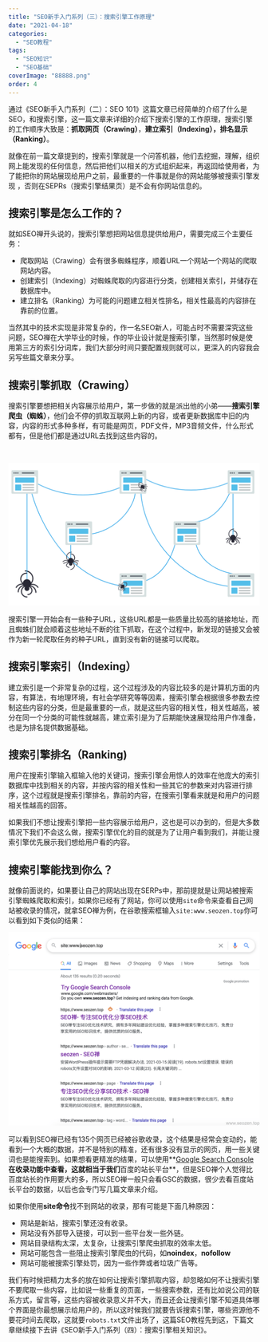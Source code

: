 ```yaml
---
title: "SEO新手入门系列（三）：搜索引擎工作原理"
date: "2021-04-18"
categories: 
  - "SEO教程"
tags: 
  - "SEO知识"
  - "SEO基础"
coverImage: "88888.png"
order: 4
---
```


通过《SEO新手入门系列（二）：SEO 101》这篇文章已经简单的介绍了什么是SEO，和搜索引擎，这一篇文章来详细的介绍下搜索引擎的工作原理，搜索引擎的工作顺序大致是：**抓取网页（Crawing）**，**建立索引（Indexing），排名显示（Ranking）**。

就像在前一篇文章提到的，搜索引擎就是一个问答机器，他们去挖掘，理解，组织网上能发现的任何信息，然后把他们以相关的方式组织起来，再返回给使用者，为了能把你的网站展现给用户之前，最重要的一件事就是你的网站能够被搜索引擎发现 ，否则在SEPRs（搜索引擎结果页）是不会有你网站信息的。

## 搜索引擎是怎么工作的？

就如SEO禅开头说的，搜索引擎想把网站信息提供给用户，需要完成三个主要任务：

- 爬取网站（Crawing）会有很多蜘蛛程序，顺着URL一个网站一个网站的爬取网站内容。
- 创建索引（Indexing）对蜘蛛爬取的内容进行分类，创建相关索引，并储存在数据库中。
- 建立排名（Ranking）为可能的问题建立相关性排名，相关性最高的内容排在靠前的位置。

当然其中的技术实现是非常复杂的，作一名SEO新人，可能占时不需要深究这些问题，SEO禅在大学毕业的时候，作的毕业设计就是搜索引擎，当然那时候是使用第三方的索引分词库，我们大部分时间只要配置规则就可以，更深入的内容我会另写些篇文章来分享。

## 搜索引擎抓取（Crawing）

搜索引擎要想把相关内容展示给用户，第一步做的就是派出他的小弟——**搜索引擎爬虫（蜘蛛）**，他们会不停的抓取互联网上新的内容，或者更新数据库中旧的内容，内容的形式多种多样，有可能是网页，PDF文件，MP3音频文件，什么形式都有，但是他们都是通过URL去找到这些内容的。

 

![搜索引擎抓取网站内容](images/WX20210404-111252@2x.png)

搜索引擎一开始会有一些种子URL，这些URL都是一些质量比较高的链接地址，而且蜘蛛们就会顺着这些地址不断的往下抓取，在这个过程中，新发现的链接又会被作为新一轮爬取任务的种子URL，直到没有新的链接可以爬取。

## 搜索引擎索引（Indexing）

建立索引是一个非常复杂的过程，这个过程涉及的内容比较多的是计算机方面的内容，有算法，有地理环境，有社会学研究等等因素，搜索引擎会根据很多参数去控制这些内容的分类，但是最重要的一点，就是这些内容的相关性，相关性越高，被分在同一个分类的可能性就越高，建立索引是为了后期能快速展现给用户作准备，也是为排名提供数据基础。

## 搜索引擎排名（Ranking)

用户在搜索引擎输入框输入他的关键词，搜索引擎会用惊人的效率在他庞大的索引数据库中找到相关的内容，并按内容的相关性和一些其它的参数来对内容进行排序，这个过程就是搜索引擎排名，靠前的内容，在搜索引擎看来就是和用户的问题相关性越高的回答。

如果我们不想让搜索引擎把一些内容展示给用户，这也是可以办到的，但是大多数情况下我们不会这么做，搜索引擎优化的目的就是为了让用户看到我们，并能让搜索引擎优先展示我们想给用户看的内容。

## 搜索引擎能找到你么？

就像前面说的，如果要让自己的网站出现在SERPs中，那前提就是让网站被搜索引擎蜘蛛爬取和索引，如果你已经有了网站，你可以使用`site`命令来查看自己网站被收录的情况，就拿SEO禅为例，在谷歌搜索框输入`site:www.seozen.top`你可以看到如下类似的结果：

![SEO禅谷歌site结果](images/WX20210404-155803@2x.png)

可以看到SEO禅已经有135个网页已经被谷歌收录，这个结果是经常会变动的，能看到一个大概的数据，并不是特别的精准，还有很多没有显示的网页，用一些关键词也是能搜索到。如果想看更精准的结果，可以使用**[Google Search Console](https://www.seozen.top/google-search-console-seo.html)**在收录功能中查看，这就相当于我们**百度的站长平台**，但是SEO禅个人觉得比百度站长的作用要大的多，所以SEO禅一般只会看GSC的数据，很少去看百度站长平台的数据，以后也会专门写几篇文章来介绍。

如果你使用**site命令**找不到网站的收录，那有可能是下面几种原因：

- 网站是新站，搜索引擎还没有收录。
- 网站没有外部导入链接，可以到一些平台发一些外链。
- 网站目录结构太深，太复杂，让搜索引擎爬虫抓取的效率太低。
- 网站可能包含一些阻止搜索引擎爬虫的代码，如**noindex**，**nofollow**
- 网站可能被搜索引擎处罚，因为一些作弊或者垃圾广告等。

我们有时候把精力太多的放在如何让搜索引擎抓取内容，却忽略如何不让搜索引擎不要爬取一些内容，比如说一些重复的页面，一些搜索参数，还有比如说公司的联系方式，留言等，这些内容被收录意义并不大，而且还会让搜索引擎不知道具体哪个界面是你最想展示给用户的，所以这时候我们就要告诉搜索引擎，哪些资源他不要花时间去爬取，这就要`robots.txt`文件出场了，这篇SEO教程先到这，下篇文章继续接下去讲《SEO新手入门系列（四）：搜索引擎相关知识》。
